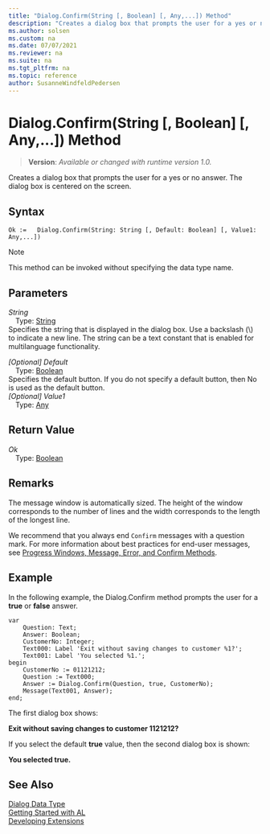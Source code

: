 ```yaml
---
title: "Dialog.Confirm(String [, Boolean] [, Any,...]) Method"
description: "Creates a dialog box that prompts the user for a yes or no answer."
ms.author: solsen
ms.custom: na
ms.date: 07/07/2021
ms.reviewer: na
ms.suite: na
ms.tgt_pltfrm: na
ms.topic: reference
author: SusanneWindfeldPedersen
---
```

[//]: # (START>DO_NOT_EDIT)
[//]: # (IMPORTANT:Do not edit any of the content between here and the END>DO_NOT_EDIT.)
[//]: # (Any modifications should be made in the .xml files in the ModernDev repo.)
# Dialog.Confirm(String [, Boolean] [, Any,...]) Method
> **Version**: _Available or changed with runtime version 1.0._

Creates a dialog box that prompts the user for a yes or no answer. The dialog box is centered on the screen.


## Syntax
```AL
Ok :=   Dialog.Confirm(String: String [, Default: Boolean] [, Value1: Any,...])
```
> [!NOTE]
> This method can be invoked without specifying the data type name.
## Parameters
*String*  
&emsp;Type: [String](/dynamics365/business-central/dev-itpro/developer/methods-auto/text/text-data-type)  
Specifies the string that is displayed in the dialog box. Use a backslash (\\) to indicate a new line. The string can be a text constant that is enabled for multilanguage functionality.
        
*[Optional] Default*  
&emsp;Type: [Boolean](../boolean/boolean-data-type.md)  
Specifies the default button. If you do not specify a default button, then No is used as the default button.  
*[Optional] Value1*  
&emsp;Type: [Any](../any/any-data-type.md)  
  


## Return Value
*Ok*  
&emsp;Type: [Boolean](../boolean/boolean-data-type.md)  



[//]: # (IMPORTANT: END>DO_NOT_EDIT)

## Remarks  

The message window is automatically sized. The height of the window corresponds to the number of lines and the width corresponds to the length of the longest line.  

We recommend that you always end `Confirm` messages with a question mark. For more information about best practices for end-user messages, see [Progress Windows, Message, Error, and Confirm Methods](../../devenv-progress-windows-message-error-and-confirm-methods.md).  

## Example

In the following example, the Dialog.Confirm method prompts the user for a **true** or **false** answer. 

```al
var
    Question: Text;
    Answer: Boolean;
    CustomerNo: Integer;
    Text000: Label 'Exit without saving changes to customer %1?';
    Text001: Label 'You selected %1.';
begin
    CustomerNo := 01121212;  
    Question := Text000;  
    Answer := Dialog.Confirm(Question, true, CustomerNo);  
    Message(Text001, Answer);  
end;
```  

The first dialog box shows:  

**Exit without saving changes to customer 1121212?**  

If you select the default **true** value, then the second dialog box is shown:  

**You selected true.**  


## See Also
[Dialog Data Type](dialog-data-type.md)  
[Getting Started with AL](../../devenv-get-started.md)  
[Developing Extensions](../../devenv-dev-overview.md)